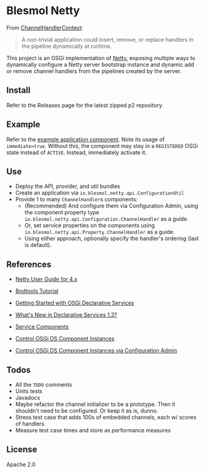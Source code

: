 # Blesmol Netty

From [ChannelHandlerContext](https://netty.io/4.1/api/io/netty/channel/ChannelHandlerContext.html):

> A non-trivial application could insert, remove, or replace handlers in the pipeline dynamically at runtime.

This project is an OSGi implementation of [Netty](http://netty.io/), exposing multiple ways to dynamically
configure a Netty server bootstrap instance and dynamic add or remove channel handlers from the pipelines created by the server.

## Install

Refer to the Releases page for the latest zipped p2 repository.

## Example

Refer to the [example application component](io.blesmol.netty.example/src/io/blesmol/netty/example/Application.java). Note its usage of `immediate=true`. Without this, the component may stay in a `REGISTERED` OSGi state instead of `ACTIVE`. Instead, immediately activate it.

## Use

* Deploy the API, provider, and util bundles
* Create an application via `io.blesmol.netty.api.ConfigurationUtil`
* Provide 1 to many `ChannelHandler`s components:
  * (Recommended) And configure them via Configuration Admin, using the component property type `io.blesmol.netty.api.Configuration.ChannelHandler` as a guide.
  * Or, set service properties on the components using `io.blesmol.netty.api.Property.ChannelHandler` as a guide.
  * Using either approach, optionally specify the handler's ordering (last is default).

## References

* [Netty User Guide for 4.x](http://netty.io/wiki/user-guide-for-4.x.html)

* [Bndtools Tutorial](http://bndtools.org/tutorial.html)

* [Getting Started with OSGi Declarative Services](http://blog.vogella.com/2016/06/21/getting-started-with-osgi-declarative-services/)

* [What's New in Declarative Services 1.3?](http://njbartlett.name/2015/08/17/osgir6-declarative-services.html)

* [Service Components](http://enroute.osgi.org/doc/217-ds.html)

* [Control OSGi DS Component Instances](http://blog.vogella.com/2017/02/13/control-osgi-ds-component-instances/)

* [Control OSGi DS Component Instances via Configuration Admin](http://blog.vogella.com/2017/02/24/control-osgi-ds-component-instances-via-configuration-admin/)

## Todos

* All the `TODO` comments
* Units tests
* Javadocs
* Maybe refactor the channel initializer to be a prototype. Then it shouldn't
  need to be configured. Or keep it as is, dunno.
* Stress test case that adds 100s of embedded channels, each w/ scores of handlers
* Measure test case times and store as performance measures

## License

Apache 2.0
